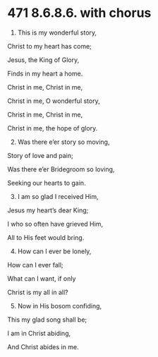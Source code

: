 # 471 8.6.8.6. with chorus

1.  This is my wonderful story,

Christ to my heart has come;

Jesus, the King of Glory,

Finds in my heart a home.

Christ in me, Christ in me,

Christ in me, O wonderful story,

Christ in me, Christ in me,

Christ in me, the hope of glory.

2.  Was there e’er story so moving,

Story of love and pain;

Was there e’er Bridegroom so loving,

Seeking our hearts to gain.

3.  I am so glad I received Him,

Jesus my heart’s dear King;

I who so often have grieved Him,

All to His feet would bring.

4.  How can I ever be lonely,

How can I ever fall;

What can I want, if only

Christ is my all in all?

5.  Now in His bosom confiding,

This my glad song shall be;

I am in Christ abiding,

And Christ abides in me.

